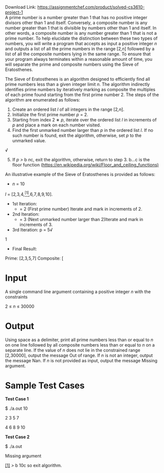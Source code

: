 Download Link: https://assignmentchef.com/product/solved-cs3610-project-1
<br>
A prime number is a number greater than 1 that has no positive integer divisors other than 1 and itself. Conversely, a composite number is any number greater than 1 that is divisible by numbers other than 1 and itself. In other words, a composite number is any number greater than 1 that is not a prime number. To help elucidate the distinction between these two types of numbers, you will write a program that accepts as input a positive integer <em>n </em>and outputs a list of all the prime numbers in the range [2<em>,n</em>] followed by a list of all the composite numbers lying in the same range. To ensure that your program always terminates within a reasonable amount of time, you will separate the prime and composite numbers using the Sieve of Eratosthenes.

The Sieve of Eratosthenes is an algorithm designed to efficiently find all prime numbers less than a given integer limit <em>n</em>. The algorithm indirectly identifies prime numbers by iteratively marking as composite the multiples of each prime found starting from the first prime number 2. The steps of the algorithm are enumerated as follows:

<ol>

 <li>Create an ordered list <em>l </em>of all integers in the range [2<em>,n</em>].</li>

 <li>Initialize the first prime number <em>p </em>= 2.</li>

 <li>Starting from index 2 ∗ <em>p</em>, iterate over the ordered list <em>l </em>in increments of <em>p </em>and place a mark on each number visited.</li>

 <li>Find the first unmarked number larger than <em>p </em>in the ordered list <em>l</em>. If no such number is found, exit the algorithm, otherwise, set <em>p </em>to the unmarked value.</li>

</ol>

√

<ol start="5">

 <li>If <em>p &gt; </em>b <em>n</em>c, exit the algorithm, otherwise, return to step 3. b<em>…</em>c is the floor function (<a href="https://en.wikipedia.org/wiki/Floor_and_ceiling_functions">https://en.wikipedia.org/wiki/Floor_and_ceiling_functions</a><a href="https://en.wikipedia.org/wiki/Floor_and_ceiling_functions">)</a></li>

</ol>

An illustrative example of the Sieve of Eratosthenes is provided as follows:

<ul>

 <li><em>n </em>= 10</li>

</ul>

<em>l </em>= [2<em>,</em>3<em>,</em>4<em>,</em><a href="#_ftn1" name="_ftnref1"><sup>[1]</sup></a><em>,</em>6<em>,</em>7<em>,</em>8<em>,</em>9<em>,</em>10].

<ul>

 <li>1st Iteration:

  <ul>

   <li>= 2 (First prime number) Iterate and mark in increments of 2.</li>

  </ul></li>

 <li>2nd Iteration:

  <ul>

   <li>= 3 (Next unmarked number larger than 2)Iterate and mark in increments of 3.</li>

  </ul></li>

 <li>3rd Iteration: p = 5√</li>

</ul>

1

<ul>

 <li>Final Result:</li>

</ul>

Prime: [2<em>,</em>3<em>,</em>5<em>,</em>7] Composite: [

<h1>Input</h1>

A single command line argument containing a positive integer <em>n </em>with the constraints

2 ≤ <em>n </em>≤ 30000

<h1>Output</h1>

Using space as a delimiter, print all prime numbers less than or equal to <em>n </em>on one line followed by all composite numbers less than or equal to <em>n </em>on a separate line. If the value of <em>n </em>does not lie in the constrained range [2<em>,</em>30000], output the message Out of range. If <em>n </em>is not an integer, output the message Nan. If <em>n </em>is not provided as input, output the message Missing argument.

<h1>Sample Test Cases</h1>

<strong>Test Case 1</strong>

$ ./a.out 10

2 3 5 7

4 6 8 9 10

<strong>Test Case 2</strong>

$ ./a.out

Missing argument

<a href="#_ftnref1" name="_ftn1">[1]</a> <em>&gt; </em>b 10c so exit algorithm.